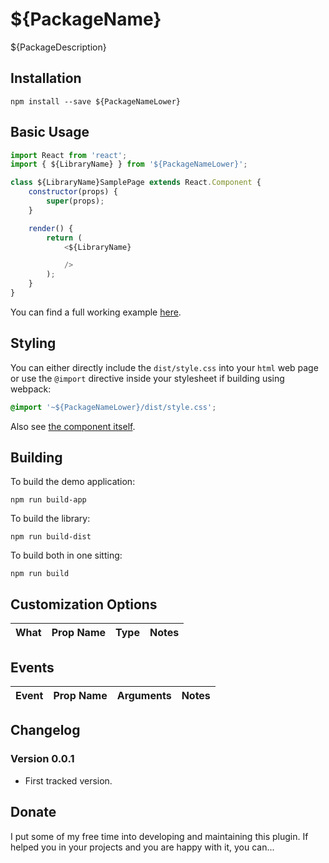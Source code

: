 # ${PackageName}

${PackageDescription}

## Installation
<a name="c-installation"></a>

`npm install --save ${PackageNameLower}`

## Basic Usage
<a name="c-basic-usage"></a>

```javascript
import React from 'react';
import { ${LibraryName} } from '${PackageNameLower}';

class ${LibraryName}SamplePage extends React.Component {
	constructor(props) {
		super(props);
	}

	render() {
		return (
			<${LibraryName} 

			/>
		);
	}
}
```

You can find a full working example [here]().

## Styling
<a name="c-styling"></a>

You can either directly include the `dist/style.css` into your `html` web page or use the `@import` directive inside your stylesheet if building using webpack:

```css
@import '~${PackageNameLower}/dist/style.css';
```

Also see [the component itself]().


## Building
<a name="c-building"></a>

To build the demo application: 

```
npm run build-app
```

To build the library: 

```
npm run build-dist
```

To build both in one sitting: 

```
npm run build
```

## Customization Options
<a name="c-customization"></a>

| What | Prop Name | Type | Notes |
| --- | --- | --- | --- |

## Events
<a name="c-events"></a>

| Event | Prop Name | Arguments | Notes |
| --- | --- | --- | --- |

## Changelog
<a name="c-changelog"></a>

### Version 0.0.1

- First tracked version.

## Donate
<a name="c-donate"></a>

I put some of my free time into developing and maintaining this plugin.
If helped you in your projects and you are happy with it, you can...